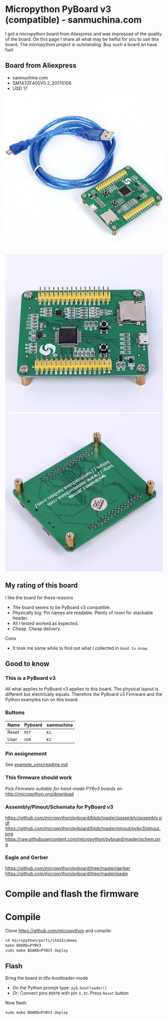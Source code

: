 # Micropython PyBoard v3 (compatible) - sanmuchina.com
I got a micropython board from Aliexpress and was impressed of the quality of the board. On this page I share all what may be helful for you to use this board. The micropython project is *outstanding*. Buy such a board an have fun!

## Board from Aliexpress
- sanmuchina.com
- SM1432F405V0.2_20170106
- USD 17

![Overview](aliexpress_images/overview.jpg)
![Top](aliexpress_images/top.jpg)
![Bottom](aliexpress_images/bottom.jpg)

## My rating of this board
I like the board for these reasons
- The board seems to be PyBoard v3 compatible.
- Physically big: Pin names are readable. Plenty of room for stackable header.
- All I tested worked as expected.
- Cheap. Cheap delivery.

Cons
- It took me some while to find out what I collected in `Good to know`.

## Good to know
### This is a PyBoard v3
All what applies to PyBoard v3 applies to this board. The physical layout is different but electrically equals. Therefore the PyBoard v3 Firmware and the Python examples run on this board.
### Buttons
Name | Pyboard | sanmuchina
-|-|-
Reset | `RST` | `K1`
User | `USR` | `K2`

### Pin assignement
See [example_pins/readme.md](example_pins/readme.md)

### This firmware should work
Pick *Firmware suitable for hand-made PYBv3 boards* on http://micropython.org/download

### Assembly/Pinout/Schemata for PyBoard v3
https://github.com/micropython/pyboard/blob/master/assembly/assembly.pdf
https://github.com/micropython/pyboard/blob/master/pinout/pybv3/pinout.png
https://raw.githubusercontent.com/micropython/pyboard/master/schem.png

### Eagle and Gerber
https://github.com/micropython/pyboard/tree/master/gerber
https://github.com/micropython/pyboard/tree/master/eagle

# Compile and flash the firmware
# Compile
Clone
https://github.com/micropython
and compile:
```
cd micropython/ports/stm32cubemx
make BOARD=PYBV3
sudo make BOARD=PYBV3 deploy
```

## Flash
Bring the board in dfu-bootloader-mode
- On the Python prompt type: `pyb.bootloader()`
- Or: Connect pins `BOOT0` with pin `3.3V`. Press `Reset` button

Now flash:
```
sudo make BOARD=PYBV3 deploy
```

